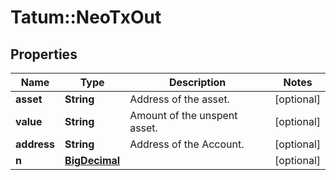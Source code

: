 # Tatum::NeoTxOut

## Properties
Name | Type | Description | Notes
------------ | ------------- | ------------- | -------------
**asset** | **String** | Address of the asset. | [optional] 
**value** | **String** | Amount of the unspent asset. | [optional] 
**address** | **String** | Address of the Account. | [optional] 
**n** | [**BigDecimal**](BigDecimal.md) |  | [optional] 

